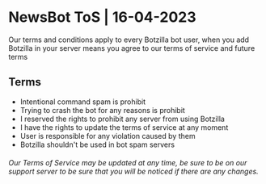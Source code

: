  # NewsBot ToS | 16-04-2023

 Our terms and conditions apply to every Botzilla bot user, when you add Botzilla in your server means you agree to our terms of service and future terms
 
 ## Terms
 - Intentional command spam is prohibit
 - Trying to crash the bot for any reasons is prohibit
 - I reserved the rights to prohibit any server from using Botzilla
 - I have the rights to update the terms of service at any moment
 - User is responsible for any violation caused by them
 - Botzilla shouldn't be used in bot spam servers
 
 ###### Our Terms of Service may be updated at any time, be sure to be on our support server to be sure that you will be noticed if there are any changes.
